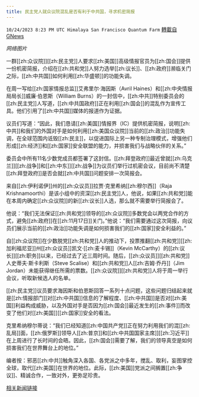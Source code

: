 ```yaml
---
title: 民主党人就众议院混乱是否有利于中共国，寻求机密简报
---
```

`10/24/2023 8:23 PM UTC Himalaya San Francisco Quantum Farm` [轉載自GNews](https://gnews.org/articles/1875828)

*网络图片*

一群[[zh:众议院]][[zh:民主党]]人要求[[zh:美国]]高级情报官员为[[zh:国会]]提供一份机密简报，介绍在[[zh:共和党]]人努力选举[[zh:议长]]、[[zh:政府]]濒临关门之际，[[zh:中共国]]如何利用[[zh:华盛顿]]的功能失调。

在周一写给[[zh:国家情报总监]]艾弗里尔·海因斯（Avril Haines）和[[zh:中央情报局局长]]威廉·伯恩斯（William Burns）的一封信中，[[zh:中共]]特别委员会的[[zh:民主党]]人写道，[[zh:中共国政府]]正在利用[[zh:国会]]的混乱作为宣传工具。他们引用了[[zh:中共国]]媒体的报道作为证据。

议员们写道：“因此，我们恳请[[zh:美国]]情报界（IC）提供机密简报，说明[[zh:中共]]和我们的外国对手是如何利用[[zh:美国众议院]]当前的[[zh:政治]]功能失调，在全球范围内诋毁[[zh:民主]]，以促进国际上另一种专制治理模式，增强他们形成[[zh:经济]]和[[zh:国家]]安全联盟的能力，并损害我们与战略伙伴的关系。”

委员会中所有11名少数党成员都签署了这封信。[[zh:拜登政府]]最近曾就[[zh:乌克兰]][[zh:战争]]和[[zh:中东]][[zh:战争]]为议员们举行过机密会议，目前尚不清楚[[zh:拜登政府]]是否会就[[zh:中共国]]问题安排一次简报会。

来自[[zh:伊利诺伊]]州的[[zh:众议员]]拉贾·克里希纳[[zh:穆尔西]]（Raja Krishnamoorthi）是该小组中的资深[[zh:民主党]]人，他说，如果[[zh:共和党]]能在本周内确定[[zh:众议院]]的新[[zh:议长]]人选，那么就不需要举行简报会了。

他说：“我们无法保证[[zh:共和党]]领导的[[zh:众议院]]多数党会以两党合作的方式，避免[[zh:政府]]在[[zh:11月17日]]关门。”他说：“我们需要通过这次简报，向议员们展示当前的[[zh:政治]]功能失调是如何损害我们的[[zh:国家]]安全利益的。”

自[[zh:众议院]]在少数脱党[[zh:共和党]]人的推动下，投票推翻[[zh:共和党]][[zh:加利福尼亚]]州[[zh:众议员]]凯文·[[zh:麦卡锡]]（Kevin McCarthy）的[[zh:议长]][[zh:职务]]以来，已经过去了近三周时间。随后，[[zh:众议员]][[zh:共和党]]人史蒂夫·斯卡利斯（Steve Scalise）和[[zh:共和党]]人[[zh:吉姆·乔丹]]（Jim Jordan）未能获得继任所需的票数。[[zh:众议院]][[zh:共和党]]人将于周一举行会议，听取新候选人的名单。

[[zh:民主党]]议员要求海因斯和伯恩斯回答一系列十点问题，这些问题归结起来就是[[zh:情报部门]]对[[zh:中共国]]信息的了解程度、[[zh:中共国]]是否对[[zh:美国]]利益构成威胁，以及外国对手是否因为[[zh:国会]]最近发生的[[zh:事件]]而改变了他们对[[zh:美国]][[zh:国家]]安全的看法。

克里希纳穆尔蒂说：“我们已经知道[[zh:中国共产党]]正在努力利用我们的混[[zh:乱局]]面，[[zh:俄罗斯]]领导人[[zh:普京]]和[[zh:中共国国家主席]][[zh:习近平]]在上周进行了长时间的会晤。因此，[[zh:国会]]需要了解，我们的领导真空是如何损害我们在世界舞台上的地位。”

编者按：邪恶[[zh:中共]]触角深入各国、各党派之中多年，搅乱、取利，妄图掌控全球，取代[[zh:美国]]在世界的地位。此际，[[zh:美国]]党派之间搁置[[zh:争议]]、精诚合作，一致对外，更弥足珍贵。



[相关新闻链接](https://www.nbcnews.com/politics/congress/democrats-seek-classified-briefing-house-chaos-helps-china-rcna121562)
